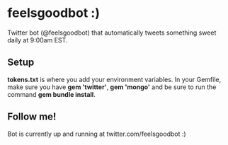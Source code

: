 # feelsgoodbot :)
Twitter bot (@feelsgoodbot) that automatically tweets something sweet daily at 9:00am EST.  
  
## Setup
**tokens.txt** is where you add your environment variables. In your Gemfile, make sure you have **gem 'twitter'**, **gem 'mongo'** and be sure to run the command **gem bundle install**.  
  
## Follow me!
Bot is currently up and running at twitter.com/feelsgoodbot :)
